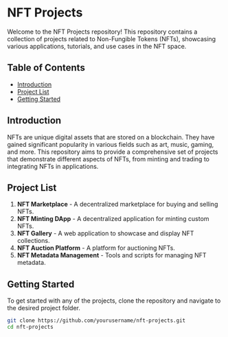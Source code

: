 # NFT Projects

Welcome to the NFT Projects repository! This repository contains a collection of projects related to Non-Fungible Tokens (NFTs), showcasing various applications, tutorials, and use cases in the NFT space.

## Table of Contents

- [Introduction](#introduction)
- [Project List](#project-list)
- [Getting Started](#getting-started)

## Introduction

NFTs are unique digital assets that are stored on a blockchain. They have gained significant popularity in various fields such as art, music, gaming, and more. This repository aims to provide a comprehensive set of projects that demonstrate different aspects of NFTs, from minting and trading to integrating NFTs in applications.

## Project List

1. **NFT Marketplace** - A decentralized marketplace for buying and selling NFTs.
2. **NFT Minting DApp** - A decentralized application for minting custom NFTs.
3. **NFT Gallery** - A web application to showcase and display NFT collections.
4. **NFT Auction Platform** - A platform for auctioning NFTs.
5. **NFT Metadata Management** - Tools and scripts for managing NFT metadata.

## Getting Started

To get started with any of the projects, clone the repository and navigate to the desired project folder.

```bash
git clone https://github.com/yourusername/nft-projects.git
cd nft-projects
